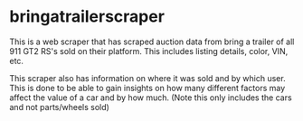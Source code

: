 # bringatrailerscraper
This is a web scraper that has scraped auction data from bring a trailer of all 911 GT2 RS's sold on their platform. This includes listing details, color, VIN, etc. 

This scraper also has information on where it was sold and by which user. This is done to be able to gain insights on how many different factors may affect the value of a car and by how much. (Note this only includes the cars and not parts/wheels sold)
